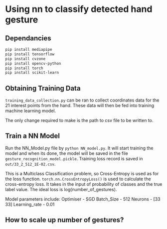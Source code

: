 # Using nn to classify detected hand gesture


## Dependancies

```sh
pip install mediapipe
pip install tensorflow
pip install cvzone
pip install opencv-python
pip install torch
pip install scikit-learn
```


## Obtaining Training Data

`training_data_collection.py` can be ran to collect coordinates data for the 21 interest points from the hand. These data will then be fed into training machine learning model. 

The only change required to make is the path to csv file to be written to. 


## Train a NN Model

Run the NN_Model.py file by `python NN_model.py`. It will start training the model and when its done, the model will be saved in the file `gesture_recognition_model.pickle`. Training loss record is saved in `out/33_2_512_1E-02.csv`.

This is a Multiclass Classification problem, so Cross-Entropy is used as for the loss function. `torch.nn.CrossEntropyLoss()` is used to calculate the cross-entropy loss. It takes in the input of probability of classes and the true label value. The ideal loss is log(number_of_gestures). 

Model parameters include:
Optimiser - SGD
Batch_Size - 512
Neurons - [33 33]
Learning_rate - 0.01


## How to scale up number of gestures?


